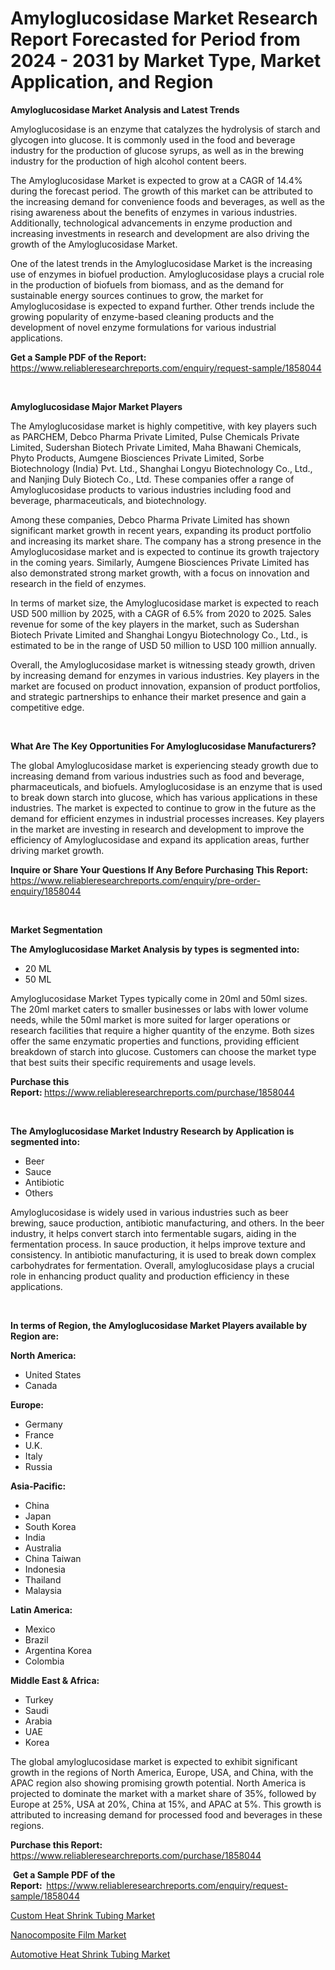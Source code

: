 <p><h1>Amyloglucosidase Market Research Report Forecasted for Period from 2024 -  2031 by Market Type, Market Application, and Region</h1></p><p><strong>Amyloglucosidase Market Analysis and Latest Trends</strong></p>
<p><p>Amyloglucosidase is an enzyme that catalyzes the hydrolysis of starch and glycogen into glucose. It is commonly used in the food and beverage industry for the production of glucose syrups, as well as in the brewing industry for the production of high alcohol content beers.</p><p>The Amyloglucosidase Market is expected to grow at a CAGR of 14.4% during the forecast period. The growth of this market can be attributed to the increasing demand for convenience foods and beverages, as well as the rising awareness about the benefits of enzymes in various industries. Additionally, technological advancements in enzyme production and increasing investments in research and development are also driving the growth of the Amyloglucosidase Market.</p><p>One of the latest trends in the Amyloglucosidase Market is the increasing use of enzymes in biofuel production. Amyloglucosidase plays a crucial role in the production of biofuels from biomass, and as the demand for sustainable energy sources continues to grow, the market for Amyloglucosidase is expected to expand further. Other trends include the growing popularity of enzyme-based cleaning products and the development of novel enzyme formulations for various industrial applications.</p></p>
<p><strong>Get a Sample PDF of the Report:&nbsp;</strong> <a href="https://www.reliableresearchreports.com/enquiry/request-sample/1858044">https://www.reliableresearchreports.com/enquiry/request-sample/1858044</a></p>
<p>&nbsp;</p>
<p><strong>Amyloglucosidase Major Market Players</strong></p>
<p><p>The Amyloglucosidase market is highly competitive, with key players such as PARCHEM, Debco Pharma Private Limited, Pulse Chemicals Private Limited, Sudershan Biotech Private Limited, Maha Bhawani Chemicals, Phyto Products, Aumgene Biosciences Private Limited, Sorbe Biotechnology (India) Pvt. Ltd., Shanghai Longyu Biotechnology Co., Ltd., and Nanjing Duly Biotech Co., Ltd. These companies offer a range of Amyloglucosidase products to various industries including food and beverage, pharmaceuticals, and biotechnology.</p><p>Among these companies, Debco Pharma Private Limited has shown significant market growth in recent years, expanding its product portfolio and increasing its market share. The company has a strong presence in the Amyloglucosidase market and is expected to continue its growth trajectory in the coming years. Similarly, Aumgene Biosciences Private Limited has also demonstrated strong market growth, with a focus on innovation and research in the field of enzymes.</p><p>In terms of market size, the Amyloglucosidase market is expected to reach USD 500 million by 2025, with a CAGR of 6.5% from 2020 to 2025. Sales revenue for some of the key players in the market, such as Sudershan Biotech Private Limited and Shanghai Longyu Biotechnology Co., Ltd., is estimated to be in the range of USD 50 million to USD 100 million annually.</p><p>Overall, the Amyloglucosidase market is witnessing steady growth, driven by increasing demand for enzymes in various industries. Key players in the market are focused on product innovation, expansion of product portfolios, and strategic partnerships to enhance their market presence and gain a competitive edge.</p></p>
<p>&nbsp;</p>
<p><strong>What Are The Key Opportunities For Amyloglucosidase Manufacturers?</strong></p>
<p><p>The global Amyloglucosidase market is experiencing steady growth due to increasing demand from various industries such as food and beverage, pharmaceuticals, and biofuels. Amyloglucosidase is an enzyme that is used to break down starch into glucose, which has various applications in these industries. The market is expected to continue to grow in the future as the demand for efficient enzymes in industrial processes increases. Key players in the market are investing in research and development to improve the efficiency of Amyloglucosidase and expand its application areas, further driving market growth.</p></p>
<p><strong>Inquire or Share Your Questions If Any Before Purchasing This Report:</strong> <a href="https://www.reliableresearchreports.com/enquiry/pre-order-enquiry/1858044">https://www.reliableresearchreports.com/enquiry/pre-order-enquiry/1858044</a></p>
<p>&nbsp;</p>
<p><strong>Market Segmentation</strong></p>
<p><strong>The Amyloglucosidase Market Analysis by types is segmented into:</strong></p>
<p><ul><li>20 ML</li><li>50 ML</li></ul></p>
<p><p>Amyloglucosidase Market Types typically come in 20ml and 50ml sizes. The 20ml market caters to smaller businesses or labs with lower volume needs, while the 50ml market is more suited for larger operations or research facilities that require a higher quantity of the enzyme. Both sizes offer the same enzymatic properties and functions, providing efficient breakdown of starch into glucose. Customers can choose the market type that best suits their specific requirements and usage levels.</p></p>
<p><strong>Purchase this Report:&nbsp;</strong><a href="https://www.reliableresearchreports.com/purchase/1858044">https://www.reliableresearchreports.com/purchase/1858044</a></p>
<p>&nbsp;</p>
<p><strong>The Amyloglucosidase Market Industry Research by Application is segmented into:</strong></p>
<p><ul><li>Beer</li><li>Sauce</li><li>Antibiotic</li><li>Others</li></ul></p>
<p><p>Amyloglucosidase is widely used in various industries such as beer brewing, sauce production, antibiotic manufacturing, and others. In the beer industry, it helps convert starch into fermentable sugars, aiding in the fermentation process. In sauce production, it helps improve texture and consistency. In antibiotic manufacturing, it is used to break down complex carbohydrates for fermentation. Overall, amyloglucosidase plays a crucial role in enhancing product quality and production efficiency in these applications.</p></p>
<p>&nbsp;</p>
<p><strong>In terms of Region, the Amyloglucosidase Market Players available by Region are:</strong></p>
<p>
    <p> <strong> North America: </strong>
        <ul>
            <li>United States</li>
            <li>Canada</li>
        </ul>
        </p> 
    <p> <strong> Europe: </strong>
        <ul>
            <li>Germany</li>
            <li>France</li>
            <li>U.K.</li>
            <li>Italy</li>
            <li>Russia</li>
        </ul>
        </p> 
    <p> <strong> Asia-Pacific: </strong>
        <ul>
            <li>China</li>
            <li>Japan</li>
            <li>South Korea</li>
            <li>India</li>
            <li>Australia</li>
            <li>China Taiwan</li>
            <li>Indonesia</li>
            <li>Thailand</li>
            <li>Malaysia</li>
        </ul>
        </p> 
    <p> <strong> Latin America: </strong>
        <ul>
            <li>Mexico</li>
            <li>Brazil</li>
            <li>Argentina Korea</li>
            <li>Colombia</li>
        </ul>
        </p> 
    <p> <strong> Middle East & Africa: </strong>
        <ul>
            <li>Turkey</li>
            <li>Saudi</li>
            <li>Arabia</li>
            <li>UAE</li>
            <li>Korea</li>
        </ul>
    </p>
    </p>
<p><p>The global amyloglucosidase market is expected to exhibit significant growth in the regions of North America, Europe, USA, and China, with the APAC region also showing promising growth potential. North America is projected to dominate the market with a market share of 35%, followed by Europe at 25%, USA at 20%, China at 15%, and APAC at 5%. This growth is attributed to increasing demand for processed food and beverages in these regions.</p></p>
<p><strong>Purchase this Report: </strong><a href="https://www.reliableresearchreports.com/purchase/1858044">https://www.reliableresearchreports.com/purchase/1858044</a></p>
<p>&nbsp;<strong>Get a Sample PDF of the Report:&nbsp;&nbsp;</strong><a href="https://www.reliableresearchreports.com/enquiry/request-sample/1858044">https://www.reliableresearchreports.com/enquiry/request-sample/1858044</a></p>
<p><strong></strong></p>
<p><p><a href="https://github.com/jaidynmorantestelletmjzya/Market-Research-Report-List-1/blob/main/custom-heat-shrink-tubing-market.md">Custom Heat Shrink Tubing Market</a></p><p><a href="https://github.com/juniordelafrance/Market-Research-Report-List-2/blob/main/nanocomposite-film-market.md">Nanocomposite Film Market</a></p><p><a href="https://github.com/ruddyyedelwadw/Market-Research-Report-List-1/blob/main/automotive-heat-shrink-tubing-market.md">Automotive Heat Shrink Tubing Market</a></p></p>